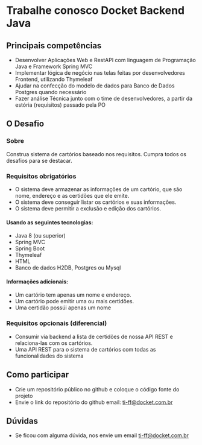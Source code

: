 # Trabalhe conosco Docket Backend Java
## Principais competências
- Desenvolver Aplicações Web e RestAPI com linguagem de Programação Java e Framework Spring MVC
- Implementar lógica de negócio nas telas feitas por desenvolvedores Frontend, utilizando Thymeleaf
- Ajudar na confecção do modelo de dados para Banco de Dados Postgres quando necessário
- Fazer análise Técnica junto com o time de desenvolvedores, a partir da estória (requisitos) passado pela PO
## O Desafio
### Sobre
Construa sistema de cartórios baseado nos requisitos. Cumpra todos os desafios para se destacar.
### Requisitos obrigatórios
- O sistema deve armazenar as informações de um cartório, que são nome, endereço e as certidões que ele emite.
- O sistema deve conseguir listar os cartórios e suas informações.
- O sistema deve permitir a exclusão e edição dos cartórios.
#### Usando as seguintes tecnologias:
- Java 8 (ou superior)
- Spring MVC
- Spring Boot
- Thymeleaf
- HTML
- Banco de dados H2DB, Postgres ou Mysql
#### Informações adicionais:
- Um cartório tem apenas um nome e endereço.
- Um cartório pode emitir uma ou mais certidões.
- Uma certidão possúi apenas um nome
### Requisitos opcionais (diferencial)
- Consumir via backend a lista de certidões de nossa API REST e relaciona-las com os cartórios.
- Uma API REST para o sistema de cartórios com todas as funcionalidades do sistema
## Como participar
- Crie um repositório público no github e coloque o código fonte do projeto
- Envie o link do repositório do github email: ti-ff@docket.com.br
## Dúvidas
- Se ficou com alguma dúvida, nos envie um email ti-ff@docket.com.br
